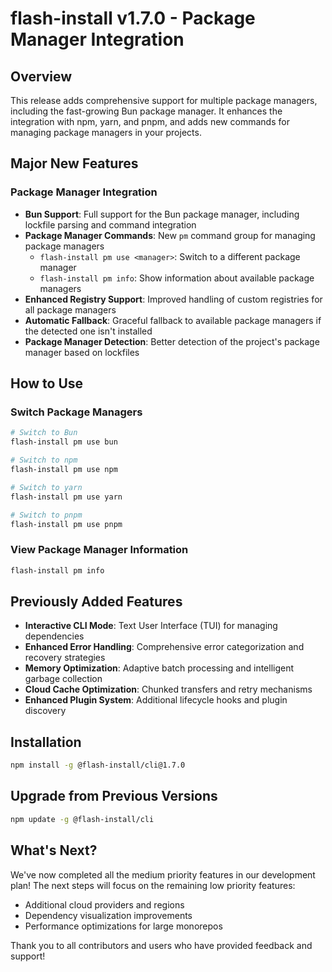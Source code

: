 # flash-install v1.7.0 - Package Manager Integration

## Overview

This release adds comprehensive support for multiple package managers, including the fast-growing Bun package manager. It enhances the integration with npm, yarn, and pnpm, and adds new commands for managing package managers in your projects.

## Major New Features

### Package Manager Integration

- **Bun Support**: Full support for the Bun package manager, including lockfile parsing and command integration
- **Package Manager Commands**: New `pm` command group for managing package managers
  - `flash-install pm use <manager>`: Switch to a different package manager
  - `flash-install pm info`: Show information about available package managers
- **Enhanced Registry Support**: Improved handling of custom registries for all package managers
- **Automatic Fallback**: Graceful fallback to available package managers if the detected one isn't installed
- **Package Manager Detection**: Better detection of the project's package manager based on lockfiles

## How to Use

### Switch Package Managers

```bash
# Switch to Bun
flash-install pm use bun

# Switch to npm
flash-install pm use npm

# Switch to yarn
flash-install pm use yarn

# Switch to pnpm
flash-install pm use pnpm
```

### View Package Manager Information

```bash
flash-install pm info
```

## Previously Added Features

- **Interactive CLI Mode**: Text User Interface (TUI) for managing dependencies
- **Enhanced Error Handling**: Comprehensive error categorization and recovery strategies
- **Memory Optimization**: Adaptive batch processing and intelligent garbage collection
- **Cloud Cache Optimization**: Chunked transfers and retry mechanisms
- **Enhanced Plugin System**: Additional lifecycle hooks and plugin discovery

## Installation

```bash
npm install -g @flash-install/cli@1.7.0
```

## Upgrade from Previous Versions

```bash
npm update -g @flash-install/cli
```

## What's Next?

We've now completed all the medium priority features in our development plan! The next steps will focus on the remaining low priority features:
- Additional cloud providers and regions
- Dependency visualization improvements
- Performance optimizations for large monorepos

Thank you to all contributors and users who have provided feedback and support!
